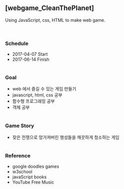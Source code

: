 ## [webgame_CleanThePlanet]
Using JavaScript, css, HTML to make web game. </br> </br> </br>

### Schedule
- 2017-04-07 Start  
- 2017-06-14 Finish 
</br> </br>

### Goal
- web 에서 즐길 수 있는 게임 만들기
- javascript, html, css 공부
- 함수형 프로그래밍 공부
- 객체 공부
</br> </br>

### Game Story
- 잦은 전쟁으로 망가져버린 행성들을 깨끗하게 청소하는 게임
</br> </br>

### Reference
- google doodles games
- w3school
- javaScript books
- YouTube Free Music
</br> </br>
